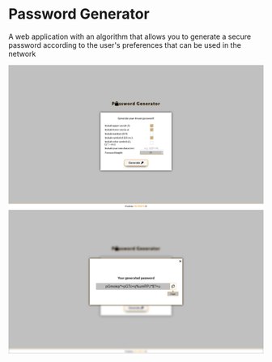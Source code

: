 <h1>Password Generator</h1>
<p>A web application with an algorithm that allows you to generate a secure password according to the user's preferences that can be used in the network</p>
<img src="img/preview.png" alt="preview">
<img src="img/preview2.png" alt="preview">
